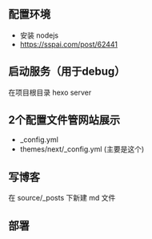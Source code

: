## 配置环境
- 安装 nodejs
- https://sspai.com/post/62441

## 启动服务（用于debug）
在项目根目录
hexo server

## 2个配置文件管网站展示
- _config.yml
- themes/next/_config.yml (主要是这个)


## 写博客
在 source/_posts 下新建 md 文件


## 部署



